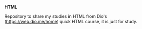 **HTML**

Repository to share my studies in HTML from Dio's (https://web.dio.me/home) quick HTML course, it is just for study.
